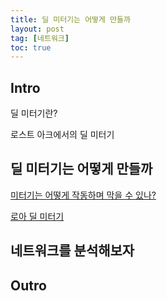 ```yaml
---
title: 딜 미터기는 어떻게 만들까
layout: post
tag: [네트워크]
toc: true
---
```


## Intro
딜 미터기란?

로스트 아크에서의 딜 미터기


## 딜 미터기는 어떻게 만들까
[미터기는 어떻게 작동하며 막을 수 있나?](https://www.inven.co.kr/board/lostark/4811/4788926?vtype=pc)

[로아 딜 미터기](https://github.com/snoww/loa-logs)

## 네트워크를 분석해보자

## Outro
